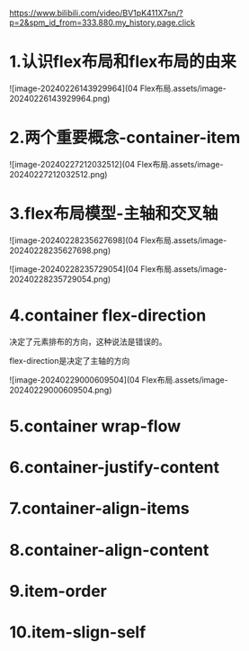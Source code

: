 https://www.bilibili.com/video/BV1pK411X7sn/?p=2&spm_id_from=333.880.my_history.page.click

# 1.认识flex布局和flex布局的由来

![image-20240226143929964](04 Flex布局.assets/image-20240226143929964.png)

# 2.两个重要概念-container-item

![image-20240227212032512](04 Flex布局.assets/image-20240227212032512.png)

# 3.flex布局模型-主轴和交叉轴

![image-20240228235627698](04 Flex布局.assets/image-20240228235627698.png)

![image-20240228235729054](04 Flex布局.assets/image-20240228235729054.png)

# 4.container             flex-direction

决定了元素排布的方向，这种说法是错误的。

flex-direction是决定了主轴的方向

![image-20240229000609504](04 Flex布局.assets/image-20240229000609504.png)

# 5.container              wrap-flow



# 6.container-justify-content

# 7.container-align-items

# 8.container-align-content

# 9.item-order

# 10.item-slign-self

